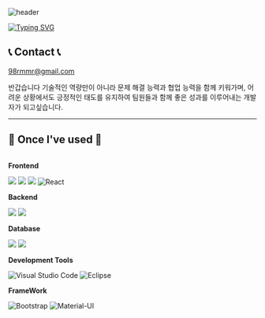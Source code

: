 
![header](https://capsule-render.vercel.app/api?type=waving&color=6994CDEE&text=&animation=twinkling&height=80)

[![Typing SVG](https://readme-typing-svg.demolab.com?font=Alkatra&weight=500&size=45&duration=3500&pause=3&color=6994CDEE&center=false&vCenter=false&multiline=true&repeat=true&width=1000&height=100&lines=Welcome+to+Ju-young's+GitHub!👋)](https://github.com/JuyoungKwak0618)

## 📞 Contact 📞
98rmmr@gmail.com

반갑습니다
기술적인 역량만이 아니라 문제 해결 능력과 협업 능력을 함께 키워가며,
어려운 상황에서도 긍정적인 태도를 유지하여 팀원들과 함께 좋은 성과를 이루어내는 개발자가 되고싶습니다.


 
-------
## 🔨 Once I've used 🔨
<div style="display:flex; flex-direction:column; align-items:flex-start;">
    <!-- Frontend -->
    <p><strong>Frontend</strong></p>
    <div>
        <img src="https://img.shields.io/badge/html5-E34F26?style=flat-square&logo=html5&logoColor=white"> 
        <img src="https://img.shields.io/badge/css-1572B6?style=flat-square&logo=css3&logoColor=white"> 
        <img src="https://img.shields.io/badge/javascript-F7DF1E?style=flat-square&logo=javascript&logoColor=black">
     <img src="https://img.shields.io/badge/react-61DAFB?style=flat-square&logo=react&logoColor=black" alt="React">
    </div>
    <!-- Backend -->
    <p><strong>Backend</strong></p>
    <div>
        <img src="https://img.shields.io/badge/Java-007396?style=for-the-badge&logo=Java&logoColor=white"> 
        <img src="https://img.shields.io/badge/Spring Boot-6DB33F?style=for-the-badge&logo=spring boot&logoColor=white"> 
    </div>
    <!-- Database -->
    <p><strong>Database</strong></p>
    <div>
        <img src="https://img.shields.io/badge/mysql-4479A1?style=for-the-badge&logo=mysql&logoColor=white"> 
        <img src="https://img.shields.io/badge/firebase-FFCA28?style=for-the-badge&logo=firebase&logoColor=white">
    </div>
   <!-- Development Tools -->
   <p><strong>Development Tools</strong></p>
   <div>
 <img src="https://img.shields.io/badge/Visual%20Studio%20Code-007ACC?style=flat-square&logo=visual-studio-code&logoColor=white" alt="Visual Studio Code">
<img src="https://img.shields.io/badge/Eclipse-2C2255?style=flat-square&logo=eclipse&logoColor=white" alt="Eclipse">
   </div>
   <!-- FrameWork -->
  <p><strong>FrameWork</strong></p>
   <div>
   <img src="https://img.shields.io/badge/bootstrap-7952B3?style=flat-square&logo=bootstrap&logoColor=white" alt="Bootstrap">
<img src="https://img.shields.io/badge/Material--UI-0081CB?style=flat-square&logo=material-ui&logoColor=white" alt="Material-UI">
   </div>
</div>
